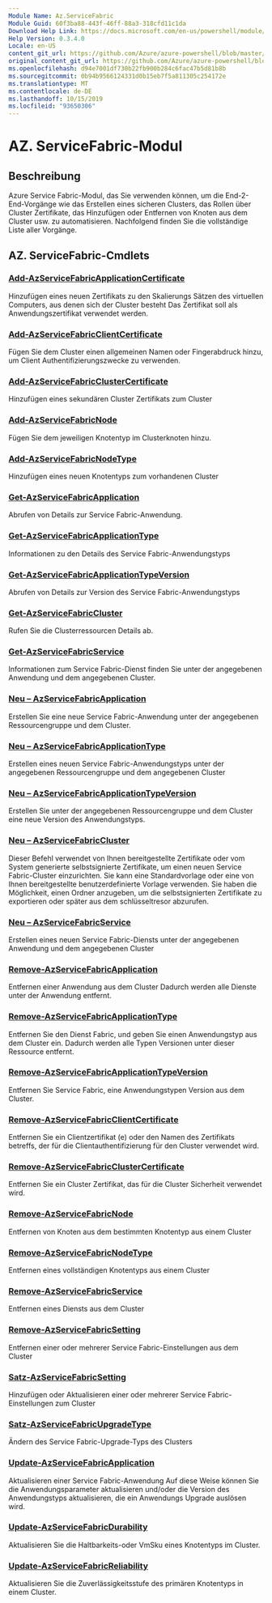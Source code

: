 ```yaml
---
Module Name: Az.ServiceFabric
Module Guid: 60f3ba88-443f-46ff-88a3-318cfd11c1da
Download Help Link: https://docs.microsoft.com/en-us/powershell/module/az.servicefabric
Help Version: 0.3.4.0
Locale: en-US
content_git_url: https://github.com/Azure/azure-powershell/blob/master/src/ServiceFabric/ServiceFabric/help/Az.ServiceFabric.md
original_content_git_url: https://github.com/Azure/azure-powershell/blob/master/src/ServiceFabric/ServiceFabric/help/Az.ServiceFabric.md
ms.openlocfilehash: d94e7001df730b22fb900b284c6fac47b5d81b8b
ms.sourcegitcommit: 0b94b9566124331d0b15eb7f5a811305c254172e
ms.translationtype: MT
ms.contentlocale: de-DE
ms.lasthandoff: 10/15/2019
ms.locfileid: "93650306"
---
```

# AZ. ServiceFabric-Modul
## Beschreibung
Azure Service Fabric-Modul, das Sie verwenden können, um die End-2-End-Vorgänge wie das Erstellen eines sicheren Clusters, das Rollen über Cluster Zertifikate, das Hinzufügen oder Entfernen von Knoten aus dem Cluster usw. zu automatisieren. Nachfolgend finden Sie die vollständige Liste aller Vorgänge.

## AZ. ServiceFabric-Cmdlets
### [Add-AzServiceFabricApplicationCertificate](Add-AzServiceFabricApplicationCertificate.md)
Hinzufügen eines neuen Zertifikats zu den Skalierungs Sätzen des virtuellen Computers, aus denen sich der Cluster besteht Das Zertifikat soll als Anwendungszertifikat verwendet werden.

### [Add-AzServiceFabricClientCertificate](Add-AzServiceFabricClientCertificate.md)
Fügen Sie dem Cluster einen allgemeinen Namen oder Fingerabdruck hinzu, um Client Authentifizierungszwecke zu verwenden.

### [Add-AzServiceFabricClusterCertificate](Add-AzServiceFabricClusterCertificate.md)
Hinzufügen eines sekundären Cluster Zertifikats zum Cluster

### [Add-AzServiceFabricNode](Add-AzServiceFabricNode.md)
Fügen Sie dem jeweiligen Knotentyp im Clusterknoten hinzu.

### [Add-AzServiceFabricNodeType](Add-AzServiceFabricNodeType.md)
Hinzufügen eines neuen Knotentyps zum vorhandenen Cluster

### [Get-AzServiceFabricApplication](Get-AzServiceFabricApplication.md)
Abrufen von Details zur Service Fabric-Anwendung.

### [Get-AzServiceFabricApplicationType](Get-AzServiceFabricApplicationType.md)
Informationen zu den Details des Service Fabric-Anwendungstyps

### [Get-AzServiceFabricApplicationTypeVersion](Get-AzServiceFabricApplicationTypeVersion.md)
Abrufen von Details zur Version des Service Fabric-Anwendungstyps

### [Get-AzServiceFabricCluster](Get-AzServiceFabricCluster.md)
Rufen Sie die Clusterressourcen Details ab.

### [Get-AzServiceFabricService](Get-AzServiceFabricService.md)
Informationen zum Service Fabric-Dienst finden Sie unter der angegebenen Anwendung und dem angegebenen Cluster.

### [Neu – AzServiceFabricApplication](New-AzServiceFabricApplication.md)
Erstellen Sie eine neue Service Fabric-Anwendung unter der angegebenen Ressourcengruppe und dem Cluster.

### [Neu – AzServiceFabricApplicationType](New-AzServiceFabricApplicationType.md)
Erstellen eines neuen Service Fabric-Anwendungstyps unter der angegebenen Ressourcengruppe und dem angegebenen Cluster

### [Neu – AzServiceFabricApplicationTypeVersion](New-AzServiceFabricApplicationTypeVersion.md)
Erstellen Sie unter der angegebenen Ressourcengruppe und dem Cluster eine neue Version des Anwendungstyps.

### [Neu – AzServiceFabricCluster](New-AzServiceFabricCluster.md)
Dieser Befehl verwendet von Ihnen bereitgestellte Zertifikate oder vom System generierte selbstsignierte Zertifikate, um einen neuen Service Fabric-Cluster einzurichten. Sie kann eine Standardvorlage oder eine von Ihnen bereitgestellte benutzerdefinierte Vorlage verwenden. Sie haben die Möglichkeit, einen Ordner anzugeben, um die selbstsignierten Zertifikate zu exportieren oder später aus dem schlüsseltresor abzurufen. 

### [Neu – AzServiceFabricService](New-AzServiceFabricService.md)
Erstellen eines neuen Service Fabric-Diensts unter der angegebenen Anwendung und dem angegebenen Cluster

### [Remove-AzServiceFabricApplication](Remove-AzServiceFabricApplication.md)
Entfernen einer Anwendung aus dem Cluster Dadurch werden alle Dienste unter der Anwendung entfernt.

### [Remove-AzServiceFabricApplicationType](Remove-AzServiceFabricApplicationType.md)
Entfernen Sie den Dienst Fabric, und geben Sie einen Anwendungstyp aus dem Cluster ein. Dadurch werden alle Typen Versionen unter dieser Ressource entfernt.

### [Remove-AzServiceFabricApplicationTypeVersion](Remove-AzServiceFabricApplicationTypeVersion.md)
Entfernen Sie Service Fabric, eine Anwendungstypen Version aus dem Cluster.

### [Remove-AzServiceFabricClientCertificate](Remove-AzServiceFabricClientCertificate.md)
Entfernen Sie ein Clientzertifikat (e) oder den Namen des Zertifikats betreffs, der für die Clientauthentifizierung für den Cluster verwendet wird.

### [Remove-AzServiceFabricClusterCertificate](Remove-AzServiceFabricClusterCertificate.md)
Entfernen Sie ein Cluster Zertifikat, das für die Cluster Sicherheit verwendet wird.

### [Remove-AzServiceFabricNode](Remove-AzServiceFabricNode.md)
Entfernen von Knoten aus dem bestimmten Knotentyp aus einem Cluster

### [Remove-AzServiceFabricNodeType](Remove-AzServiceFabricNodeType.md)
Entfernen eines vollständigen Knotentyps aus einem Cluster

### [Remove-AzServiceFabricService](Remove-AzServiceFabricService.md)
Entfernen eines Diensts aus dem Cluster

### [Remove-AzServiceFabricSetting](Remove-AzServiceFabricSetting.md)
Entfernen einer oder mehrerer Service Fabric-Einstellungen aus dem Cluster

### [Satz-AzServiceFabricSetting](Set-AzServiceFabricSetting.md)
Hinzufügen oder Aktualisieren einer oder mehrerer Service Fabric-Einstellungen zum Cluster

### [Satz-AzServiceFabricUpgradeType](Set-AzServiceFabricUpgradeType.md)
Ändern des Service Fabric-Upgrade-Typs des Clusters

### [Update-AzServiceFabricApplication](Update-AzServiceFabricApplication.md)
Aktualisieren einer Service Fabric-Anwendung Auf diese Weise können Sie die Anwendungsparameter aktualisieren und/oder die Version des Anwendungstyps aktualisieren, die ein Anwendungs Upgrade auslösen wird.

### [Update-AzServiceFabricDurability](Update-AzServiceFabricDurability.md)
Aktualisieren Sie die Haltbarkeits-oder VmSku eines Knotentyps im Cluster.

### [Update-AzServiceFabricReliability](Update-AzServiceFabricReliability.md)
Aktualisieren Sie die Zuverlässigkeitsstufe des primären Knotentyps in einem Cluster.

